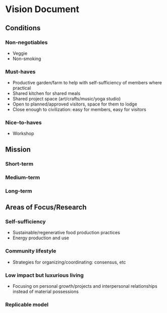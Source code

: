 # Vision Document

## Conditions

### Non-negotiables
- Veggie
- Non-smoking

### Must-haves
- Productive garden/farm to help with self-sufficiency of members where practical
- Shared kitchen for shared meals
- Shared project space (art/crafts/music/yoga studio)
- Open to planned/approved visitors, space for them to lodge
- Close enough to civilization: easy for members, easy for visitors

### Nice-to-haves
- Workshop


## Mission

### Short-term

### Medium-term

### Long-term


## Areas of Focus/Research

### Self-sufficiency
- Sustainable/regenerative food production practices
- Energy production and use

### Community lifestyle
- Strategies for organizing/coordinating: consensus, etc

### Low impact but luxurious living
- Focusing on personal growth/projects and interpersonal relationships instead of material possessions


### Replicable model
